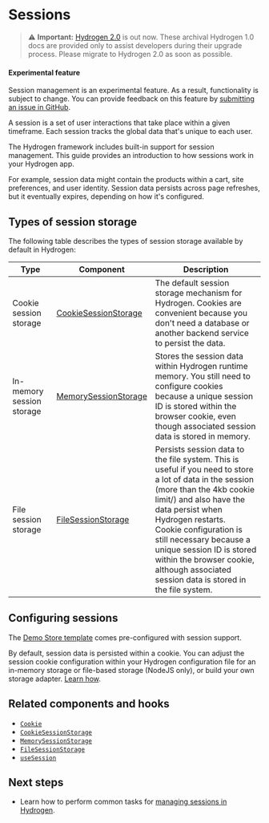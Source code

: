 # Sessions


> ⚠️ **Important:** [Hydrogen 2.0](https://hydrogen.shopify.dev) is out now. These archival Hydrogen 1.0 docs are provided only to assist developers during their upgrade process. Please migrate to Hydrogen 2.0 as soon as possible.

<aside class="note beta">
<h4>Experimental feature</h4>

<p>Session management is an experimental feature. As a result, functionality is subject to change. You can provide feedback on this feature by <a href="https://github.com/Shopify/hydrogen/issues">submitting an issue in GitHub</a>.</p>

</aside>

A session is a set of user interactions that take place within a given timeframe. Each session tracks the global data that's unique to each user.

The Hydrogen framework includes built-in support for session management. This guide provides an introduction to how sessions work in your Hydrogen app.

For example, session data might contain the products within a cart, site preferences, and user identity. Session data persists across page refreshes, but it eventually expires, depending on how it's configured.

## Types of session storage

The following table describes the types of session storage available by default in Hydrogen:

| Type                      | Component                                                                                          | Description                                                                                                                                                                                                                                                                                                                                                                         |
| ------------------------- | -------------------------------------------------------------------------------------------------- | ----------------------------------------------------------------------------------------------------------------------------------------------------------------------------------------------------------------------------------------------------------------------------------------------------------------------------------------------------------------------------------- |
| Cookie session storage    | [CookieSessionStorage](/docs/components/framework/cookiesessionstorage/) | The default session storage mechanism for Hydrogen. Cookies are convenient because you don't need a database or another backend service to persist the data.                                                                                                                                                                                                                        |
| In-memory session storage | [MemorySessionStorage](/docs/components/framework/memorysessionstorage/) | Stores the session data within Hydrogen runtime memory. You still need to configure cookies because a unique session ID is stored within the browser cookie, even though associated session data is stored in memory.                                                                                                                                                               |
| File session storage      | [FileSessionStorage](/docs/components/framework/filesessionstorage/)     | Persists session data to the file system. This is useful if you need to store a lot of data in the session (more than the 4kb cookie limit/) and also have the data persist when Hydrogen restarts. <br />Cookie configuration is still necessary because a unique session ID is stored within the browser cookie, although associated session data is stored in the file system. |

## Configuring sessions

The [Demo Store template](/docs/tutorials/getting-started/templates/) comes pre-configured with session support.

By default, session data is persisted within a cookie. You can adjust the session cookie configuration within your Hydrogen configuration file for an in-memory storage or file-based storage (NodeJS only), or build your own storage adapter. [Learn how](/docs/tutorials/sessions/manage-sessions/).

## Related components and hooks

- [`Cookie`](/docs/components/framework/cookie/)
- [`CookieSessionStorage`](/docs/components/framework/cookiesessionstorage/)
- [`MemorySessionStorage`](/docs/components/framework/memorysessionstorage/)
- [`FileSessionStorage`](/docs/components/framework/filesessionstorage/)
- [`useSession`](/docs/hooks/framework/usesession/)

## Next steps

- Learn how to perform common tasks for [managing sessions in Hydrogen](/docs/tutorials/sessions/manage-sessions/).
